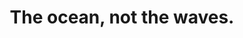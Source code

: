 ---
title: The ocean, not the waves.
tags: self buddhism mindfulness resilience
star: true
open: true
order: 1
selfbreakapproach: true
selfbreakapproachorder: 2
selfcompassion: true
---